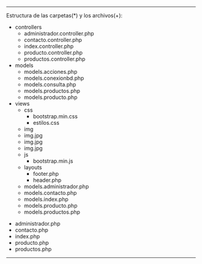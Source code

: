 _______________________________________________________________

Estructura de las carpetas(*) y los archivos(+):

* controllers
    + administrador.controller.php
    + contacto.controller.php
    + index.controller.php
    + producto.controller.php
    + productos.controller.php
* models
    + models.acciones.php
    + models.conexionbd.php
    + models.consulta.php
    + models.productos.php
    + models.producto.php
* views
    * css
        + bootstrap.min.css
        + estilos.css
    * img
	+ img.jpg
	+ img.jpg
	+ img.jpg
    * js
        + bootstrap.min.js
    * layouts
        + footer.php
        + header.php
    + models.administrador.php
    + models.contacto.php
    + models.index.php
    + models.producto.php
    + models.productos.php
+ administrador.php
+ contacto.php
+ index.php
+ producto.php
+ productos.php
_______________________________________________________________